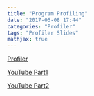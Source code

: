 ```yaml
---
title: "Program Profiling"
date: "2017-06-08 17:44"
categories: "Profiler"
tags: "Profiler Slides"
mathjax: true
---
```




[Profiler](/assets/Program-Profiling-profiling.pdf)

[YouTube Part1](https://www.youtube.com/watch?v=mQq4Dmw477w&feature=youtu.be)

[YouTube Part2](https://www.youtube.com/watch?v=tAPwPz-53hQ&feature=youtu.be)

<!--more-->

